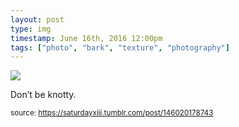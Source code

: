```yaml
---
layout: post
type: img
timestamp: June 16th, 2016 12:00pm
tags: ["photo", "bark", "texture", "photography"]
---
```

<img src="https://saturdayxiii.github.io/media/146020178743.jpg"/>

Don’t be knotty.
 
  
<small>source: https://saturdayxiii.tumblr.com/post/146020178743</small>